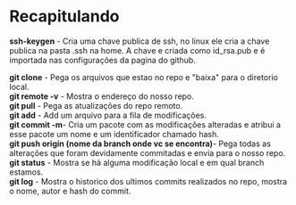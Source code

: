# Recapitulando

**ssh-keygen** - Cria uma chave publica de ssh, no linux ele cria a chave publica na pasta .ssh na home. A chave e criada como id_rsa.pub e é importada nas configurações da pagina do github.

**git clone** - Pega os arquivos que estao no repo e "baixa" para o diretorio local.  
**git remote -v** - Mostra o endereço do nosso repo.  
**git pull** - Pega as atualizações do repo remoto.  
**git add** - Add um arquivo para a fila de modificações.  
**git commit -m**- Cria um pacote com as modificações alteradas e atribui a esse pacote um nome e um identificador chamado hash.  
**git push origin (nome da branch onde vc se encontra)**- Pega todas as alterações que foram devidamente commitadas e envia para o nosso repo.  
**git status** - Mostra se há alguma modificação local e em qual branch estamos.  
**git log** - Mostra o historico dos ultimos commits realizados no repo, mostra o nome, autor e hash do commit.
